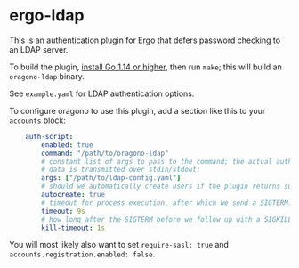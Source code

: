ergo-ldap
=========

This is an authentication plugin for Ergo that defers password checking to an LDAP server.

To build the plugin, [install Go 1.14 or higher](https://golang.org/dl), then run `make`; this will build an `oragono-ldap` binary.

See `example.yaml` for LDAP authentication options.

To configure oragono to use this plugin, add a section like this to your `accounts` block:

```yaml
    auth-script:
        enabled: true
        command: "/path/to/oragono-ldap"
        # constant list of args to pass to the command; the actual authentication
        # data is transmitted over stdin/stdout:
        args: ["/path/to/ldap-config.yaml"]
        # should we automatically create users if the plugin returns success?
        autocreate: true
        # timeout for process execution, after which we send a SIGTERM:
        timeout: 9s
        # how long after the SIGTERM before we follow up with a SIGKILL:
        kill-timeout: 1s
```

You will most likely also want to set `require-sasl: true` and `accounts.registration.enabled: false`.
